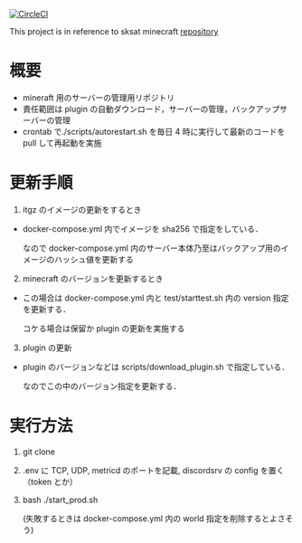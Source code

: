 [![CircleCI](https://dl.circleci.com/status-badge/img/gh/dairin007/mc_paper_server/tree/master.svg?style=svg)](https://dl.circleci.com/status-badge/redirect/gh/dairin007/mc_paper_server/tree/master)

This project is in reference to sksat minecraft [repository](https://github.com/sksat/mc.yohane.su)

# 概要

- mineraft 用のサーバーの管理用リポジトリ
- 責任範囲は plugin の自動ダウンロード，サーバーの管理，バックアップサーバーの管理
- crontab で./scripts/autorestart.sh を毎日 4 時に実行して最新のコードを pull して再起動を実施

# 更新手順

1. itgz のイメージの更新をするとき

- docker-compose.yml 内でイメージを sha256 で指定をしている．

  なので docker-compose.yml 内のサーバー本体乃至はバックアップ用のイメージのハッシュ値を更新する

2. minecraft のバージョンを更新するとき

- この場合は docker-compose.yml 内と test/starttest.sh 内の version 指定を更新する．

  コケる場合は保留か plugin の更新を実施する

3. plugin の更新

- plugin のバージョンなどは scripts/download_plugin.sh で指定している．

  なのでこの中のバージョン指定を更新する．

# 実行方法

1. git clone
2. .env に TCP, UDP, metricd のポートを記載, discordsrv の config を置く（token とか）
3. bash ./start_prod.sh

   (失敗するときは docker-compose.yml 内の world 指定を削除するとよさそう)
